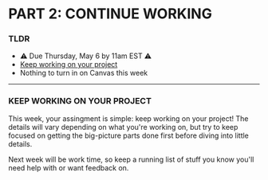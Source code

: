 # PART 2: CONTINUE WORKING

### TLDR  
* ⚠️ Due Thursday, May 6 by 11am EST ⚠️
* [Keep working on your project](#keep-working-on-your-project)  
* Nothing to turn in on Canvas this week  

***

### KEEP WORKING ON YOUR PROJECT  
This week, your assingment is simple: keep working on your project! The details will vary depending on what you're working on, but try to keep focused on getting the big-picture parts done first before diving into little details.

Next week will be work time, so keep a running list of stuff you know you'll need help with or want feedback on.

